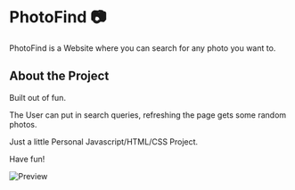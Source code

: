 # PhotoFind 📷

PhotoFind is a Website where you can search for any photo you want to.

## About the Project

Built out of fun.

The User can put in search queries, refreshing the page gets some random photos.

Just a little Personal Javascript/HTML/CSS Project.

Have fun!

![Preview](https://i.imgur.com/cuVnZA0.png)

